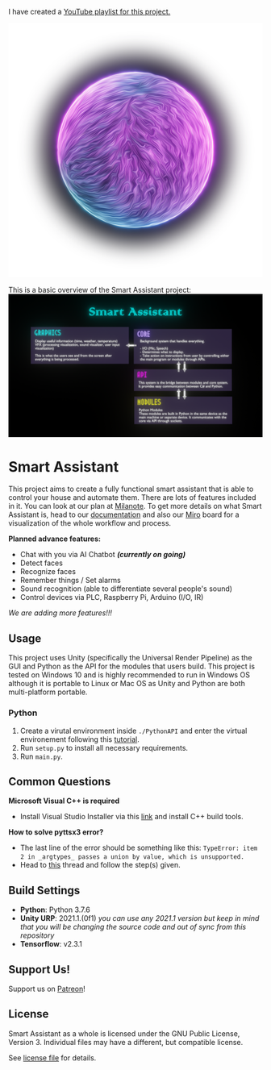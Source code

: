 I have created a [YouTube playlist for this project.](https://www.youtube.com/watch?v=ncER2nHWTko&list=PLlnBGPe6GFdMxJwR8YXo_GfE1LtnTZfbk)

![Smart Assistant](./Pictures/SALogo.png)

This is a basic overview of the Smart Assistant project:
![Plan](./Pictures/Plan.png)
# Smart Assistant

This project aims to create a fully functional smart assistant that is able to control your house and automate them. There are lots of features included in it.
You can look at our plan at [Milanote](https://app.milanote.com/1KPrwu1FVZ7S2G?p=UGrY3QR3ztP).
To get more details on what Smart Assistant is, head to our [documentation](https://docs.google.com/document/d/1VVpCAUW7GcWCcOrWAtEkXxx1AH59J9e59fqEaYfNGSw/edit?usp=sharing) and also our [Miro](https://miro.com/welcomeonboard/N49aNY6BBYnq58GVk5gkTm2Vzg7k4OVYFuFsTSrVD7O4zjHOaLg5PMvg2Ut1rYHG) board for a visualization of the whole workflow and process.


**Planned advance features:**
- Chat with you via AI Chatbot ***(currently on going)***
- Detect faces
- Recognize faces
- Remember things / Set alarms
- Sound recognition (able to differentiate several people's sound)
- Control devices via PLC, Raspberry Pi, Arduino (I/O, IR)

*We are adding more features!!!*

## Usage

This project uses Unity (specifically the Universal Render Pipeline) as the GUI and Python as the API for the modules that users build. This project is tested on Windows 10 and is highly recommended to run in Windows OS although it is portable to Linux or Mac OS as Unity and Python are both multi-platform portable.

### Python

1. Create a virutal environment inside `./PythonAPI` and enter the virtual environement following this [tutorial](https://uoa-eresearch.github.io/eresearch-cookbook/recipe/2014/11/26/python-virtual-env/).
2. Run `setup.py` to install all necessary requirements.
3. Run `main.py`.

## Common Questions

**Microsoft Visual C++ is required**
- Install Visual Studio Installer via this [link](https://aka.ms/vs/16/release/vs_buildtools.exe) and install C++ build tools.

**How to solve pyttsx3 error?**
- The last line of the error should be something like this: `TypeError: item 2 in _argtypes_ passes a union by value, which is unsupported.`
- Head to [this](https://stackoverflow.com/a/60029700) thread and follow the step(s) given.

## Build Settings

- **Python**: Python 3.7.6
- **Unity URP**: 2021.1.(0f1) *you can use any 2021.1 version but keep in mind that you will be changing the source code and out of sync from this repository*
- **Tensorflow**: v2.3.1

## Support Us!

Support us on [Patreon](https://www.patreon.com/smartassistant)!

## License

Smart Assistant as a whole is licensed under the GNU Public License, Version 3. Individual files may have a different, but compatible license.

See [license file](./LICENSE) for details.

